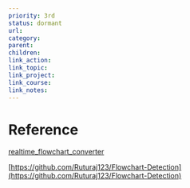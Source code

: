 ```yaml
---
priority: 3rd
status: dormant
url: 
category: 
parent: 
children: 
link_action: 
link_topic: 
link_project: 
link_course: 
link_notes: 
---
```


# Reference

[realtime_flowchart_converter](Equation%20and%20Flowchart%20detection/realtime_flowchart_converter.pdf)

[https://github.com/Ruturaj123/Flowchart-Detection](https://github.com/Ruturaj123/Flowchart-Detection)